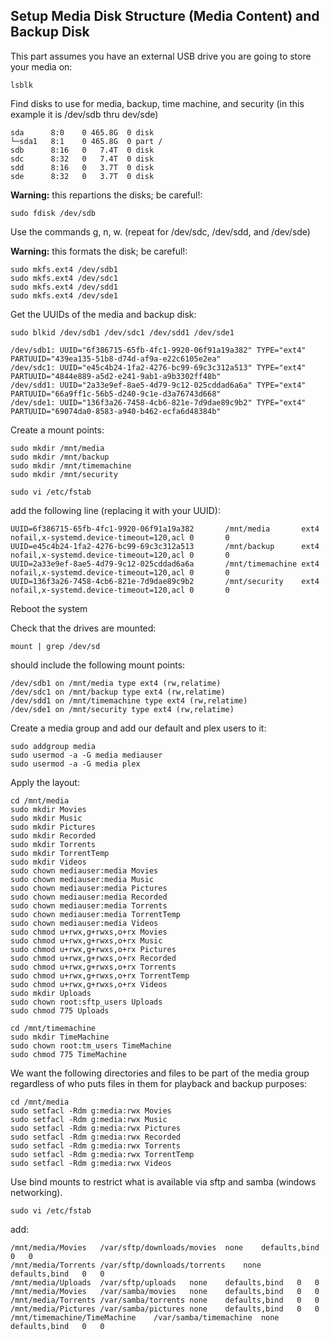 ## Setup Media Disk Structure (Media Content) and Backup Disk

This part assumes you have an external USB drive you are going to store your media on:

```console
lsblk
```
Find disks to use for media, backup, time machine, and security (in this example it is /dev/sdb thru dev/sde)
```
sda      8:0    0 465.8G  0 disk 
└─sda1   8:1    0 465.8G  0 part /
sdb      8:16   0   7.4T  0 disk 
sdc      8:32   0   7.4T  0 disk 
sdd      8:16   0   3.7T  0 disk 
sde      8:32   0   3.7T  0 disk 
```
**Warning:** this repartions the disks; be careful!:
```console
sudo fdisk /dev/sdb
```
Use the commands g, n, w. (repeat for /dev/sdc, /dev/sdd, and /dev/sde) 

**Warning:** this formats the disk; be careful!:
```console
sudo mkfs.ext4 /dev/sdb1
sudo mkfs.ext4 /dev/sdc1
sudo mkfs.ext4 /dev/sdd1
sudo mkfs.ext4 /dev/sde1
```
Get the UUIDs of the media and backup disk:
```console
sudo blkid /dev/sdb1 /dev/sdc1 /dev/sdd1 /dev/sde1
```
```
/dev/sdb1: UUID="6f386715-65fb-4fc1-9920-06f91a19a382" TYPE="ext4" PARTUUID="439ea135-51b8-d74d-af9a-e22c6105e2ea"
/dev/sdc1: UUID="e45c4b24-1fa2-4276-bc99-69c3c312a513" TYPE="ext4" PARTUUID="4844e889-a5d2-e241-9ab1-a9b3302ff48b"
/dev/sdd1: UUID="2a33e9ef-8ae5-4d79-9c12-025cddad6a6a" TYPE="ext4" PARTUUID="66a9ff1c-56b5-d240-9c1e-d3a76743d668"
/dev/sde1: UUID="136f3a26-7458-4cb6-821e-7d9dae89c9b2" TYPE="ext4" PARTUUID="69074da0-8583-a940-b462-ecfa6d48384b"
```
Create a mount points:
```console
sudo mkdir /mnt/media
sudo mkdir /mnt/backup
sudo mkdir /mnt/timemachine
sudo mkdir /mnt/security
```
```console
sudo vi /etc/fstab
```
add the following line (replacing it with your UUID):
```
UUID=6f386715-65fb-4fc1-9920-06f91a19a382       /mnt/media       ext4    nofail,x-systemd.device-timeout=120,acl 0       0
UUID=e45c4b24-1fa2-4276-bc99-69c3c312a513       /mnt/backup      ext4    nofail,x-systemd.device-timeout=120,acl 0       0
UUID=2a33e9ef-8ae5-4d79-9c12-025cddad6a6a       /mnt/timemachine ext4    nofail,x-systemd.device-timeout=120,acl 0       0
UUID=136f3a26-7458-4cb6-821e-7d9dae89c9b2       /mnt/security    ext4    nofail,x-systemd.device-timeout=120,acl 0       0
```
Reboot the system

Check that the drives are mounted:
```console
mount | grep /dev/sd
```
should include the following mount points:
```
/dev/sdb1 on /mnt/media type ext4 (rw,relatime)
/dev/sdc1 on /mnt/backup type ext4 (rw,relatime)
/dev/sdd1 on /mnt/timemachine type ext4 (rw,relatime)
/dev/sde1 on /mnt/security type ext4 (rw,relatime)
```
Create a media group and add our default and plex users to it:
```console
sudo addgroup media
sudo usermod -a -G media mediauser
sudo usermod -a -G media plex
```
Apply the layout:
```console
cd /mnt/media
sudo mkdir Movies
sudo mkdir Music
sudo mkdir Pictures
sudo mkdir Recorded
sudo mkdir Torrents
sudo mkdir TorrentTemp
sudo mkdir Videos
sudo chown mediauser:media Movies
sudo chown mediauser:media Music
sudo chown mediauser:media Pictures
sudo chown mediauser:media Recorded
sudo chown mediauser:media Torrents
sudo chown mediauser:media TorrentTemp
sudo chown mediauser:media Videos
sudo chmod u+rwx,g+rwxs,o+rx Movies
sudo chmod u+rwx,g+rwxs,o+rx Music
sudo chmod u+rwx,g+rwxs,o+rx Pictures
sudo chmod u+rwx,g+rwxs,o+rx Recorded
sudo chmod u+rwx,g+rwxs,o+rx Torrents
sudo chmod u+rwx,g+rwxs,o+rx TorrentTemp
sudo chmod u+rwx,g+rwxs,o+rx Videos
sudo mkdir Uploads
sudo chown root:sftp_users Uploads
sudo chmod 775 Uploads
```
```console
cd /mnt/timemachine
sudo mkdir TimeMachine
sudo chown root:tm_users TimeMachine
sudo chmod 775 TimeMachine
```
We want the following directories and files to be part of the media group regardless of who puts files in them for playback and backup purposes:
```console
cd /mnt/media
sudo setfacl -Rdm g:media:rwx Movies
sudo setfacl -Rdm g:media:rwx Music
sudo setfacl -Rdm g:media:rwx Pictures
sudo setfacl -Rdm g:media:rwx Recorded
sudo setfacl -Rdm g:media:rwx Torrents
sudo setfacl -Rdm g:media:rwx TorrentTemp
sudo setfacl -Rdm g:media:rwx Videos
```
Use bind mounts to restrict what is available via sftp and samba (windows networking).
```console
sudo vi /etc/fstab
```
add:
```
/mnt/media/Movies	/var/sftp/downloads/movies	none	defaults,bind	0	0
/mnt/media/Torrents	/var/sftp/downloads/torrents	none	defaults,bind	0	0
/mnt/media/Uploads	/var/sftp/uploads	none	defaults,bind	0	0
/mnt/media/Movies	/var/samba/movies	none	defaults,bind	0	0
/mnt/media/Torrents	/var/samba/torrents	none	defaults,bind	0	0
/mnt/media/Pictures	/var/samba/pictures	none	defaults,bind	0	0
/mnt/timemachine/TimeMachine	/var/samba/timemachine	none	defaults,bind	0	0
```
